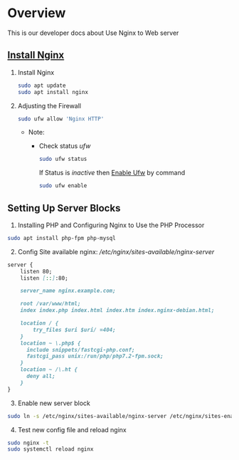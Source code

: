 # Overview
This is our developer docs about Use Nginx to Web server

## [Install Nginx](https://www.digitalocean.com/community/tutorials/how-to-install-nginx-on-ubuntu-18-04)
1. Install Nginx
    ```bash
    sudo apt update
    sudo apt install nginx
    ```
2. Adjusting the Firewall
    ```bash
    sudo ufw allow 'Nginx HTTP'
    ```
    
    - Note:
        - Check status *ufw*
            ```bash
            sudo ufw status
            ```
            
            If Status is _inactive_ then [Enable Ufw](https://www.digitalocean.com/community/tutorials/how-to-set-up-a-firewall-with-ufw-on-ubuntu-18-04) by command
            ```bash
            sudo ufw enable
            ```
## Setting Up Server Blocks
1. Installing PHP and Configuring Nginx to Use the PHP Processor 
```bash
sudo apt install php-fpm php-mysql
```
2. Config Site available nginx: */etc/nginx/sites-available/nginx-server*
```markdown
server {
	listen 80;
	listen [::]:80;

	server_name nginx.example.com;

	root /var/www/html;
	index index.php index.html index.htm index.nginx-debian.html;

	location / {
		try_files $uri $uri/ =404;
	}
    location ~ \.php$ {
      include snippets/fastcgi-php.conf;
      fastcgi_pass unix:/run/php/php7.2-fpm.sock;
    }
    location ~ /\.ht {
      deny all;
    }
}
```
3. Enable new server block
```bash
sudo ln -s /etc/nginx/sites-available/nginx-server /etc/nginx/sites-enabled/
```
4. Test new config file and reload nginx
```bash
sudo nginx -t
sudo systemctl reload nginx
```
